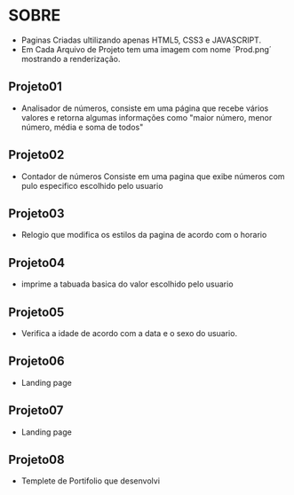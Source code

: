 # SOBRE
- Paginas Criadas ultilizando apenas HTML5, CSS3 e JAVASCRIPT.
- Em Cada Arquivo de Projeto tem uma imagem com nome ´Prod.png´ mostrando a renderização.


## Projeto01
- Analisador de números, consiste em uma página que recebe vários valores e retorna algumas informações como "maior número, menor número, média e soma de todos"

## Projeto02
- Contador de números Consiste em uma pagina que exibe números com pulo especifico escolhido pelo usuario

## Projeto03
- Relogio que modifica os estilos da pagina de acordo com o horario

## Projeto04
- imprime a tabuada basica do valor escolhido pelo usuario

## Projeto05
- Verifica a idade de acordo com a data e o sexo do usuario.

## Projeto06
- Landing page

## Projeto07
- Landing page

## Projeto08
- Templete de Portifolio que desenvolvi

